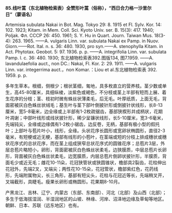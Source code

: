 **85.线叶蒿（东北植物检索表）全赞形叶蒿（俗称），“西日合力格一沙里尔日”（蒙语名）**

Artemisia subulata Nakai in Bot. Mag. Tokyo 29: 8. 1915 et Fl. Sylv. Kor. 14: 102. 1923; Kitam. in Mem. Coll. Sci. Kyoto Univ. ser. B. 15(3): 417. 1940; Poljak. Фл. СССР 26: 450. 1961; S. Y. Hu in Quart. Journ. Taiwan Mus. 18(3-4): 263. 1965. ——A. vulgaris Linn. var. subulata Nakai ex Pamp. in Nuov. Giorn.——Rot. Ital. n. s. 36: 480. 1930, pro syn.——A. stenophylla Kitam. in Act. Phytotax. Geobot. 5: 97. 1936. p. p. ——A. integrifolia Linn. var. subulata Pamp. l. c. 36: 480. 1930; 东北植物检索表392.图版134, 图7.1959. ——A. lavandulaefolia auct., non DC.: Nakai, Fl. Kor. 2: 29. 1911. ——A. vulgaris Linn. var. integerrima auct.，non Komar.：Liou et al.东北植物检索表 392. 1959. p. p.

多年生草本。根细，侧根少；根状茎细，匍地，具多枚直立的营养枝。茎少数或单生，高45-80厘米，具细纵棱，淡紫色或褐色，不分枝或茎上半部有短而上展、着生花序的分枝；茎、枝初时微有蛛丝状薄柔毛，后无毛。叶厚纸质，上面无毛，背面密被灰白色蛛丝状绒毛；基生叶与茎下部叶倒披针形或倒披针状线形，长8-13厘米，宽5-8毫米，边全缘或上半部有1-2枚疏锯齿，基部狭楔形并成柄状，花期叶凋谢；中部叶线形或线状披针形，稀少呈镰状线形，长5-10厘米，宽3-6毫米，先端钝尖，全缘或边缘偶有1-2枚小锯齿，边反卷，无柄，基部有极小型的假托叶；上部叶与苞片叶小，线形，全缘。头状花序长圆形或宽卵状椭圆形，直径2-3毫米，有短梗或近无梗，基部有线形的小苞叶，在茎端或短的分枝上排成穗状或穗状花序式的总状花序，而在茎上组成狭窄总状花序式的圆锥花序；总苞片3层，外层总苞片略短小，卵形，背面密被灰白色蛛丝状柔毛，边狭膜质，中层总苞片长卵形，背面被灰白色蛛丝状柔毛，边宽膜质，内层总苞片倒卵状披针形，半膜质，背面毛少或近无毛；雌花10-11朵，花冠狭管状或狭圆锥状，檐部具2裂齿，花柱伸出花冠外，先端2叉，叉端尖；两性花10-15朵，花冠管状，檐部紫红色，花药线形，先端附属物尖，长三角形，基部有短尖头，花柱与花冠近等长，先端稍叉开，叉端截形，具睫毛。瘦果长卵形或椭圆形。花果期8-10月。

产黑龙江、吉林、辽宁、内蒙古（东部、东南部）、河北（北部）及山西（北部）；多生于低海拔湿润、半湿润地区的山坡、林缘、河岸、沼泽地边缘及草甸等地区。朝鲜、日本、苏联（远东地区）也有。
